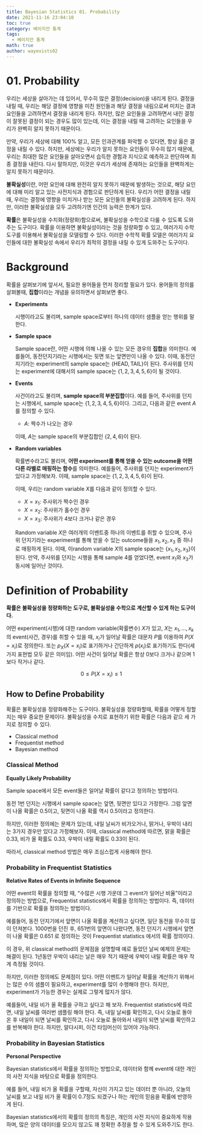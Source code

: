 ```yaml
---
title: Bayesian Statistics 01. Probability
date: 2021-11-16 23:04:10
toc: true
category: 베이지안 통계
tags:
  - 베이지안 통계
math: true
author: wayexists02
---
```





# 01. Probability



우리는 세상을 살아가는 데 있어서, 무수히 많은 결정(decision)을 내리게 된다. 결정을 내릴 때, 우리는 해당 결정에 영향을 미친 원인들과 해당 결정을 내림으로써 미치는 결과 요인들을 고려하면서 결정을 내리게 된다. 하지만, 많은 요인들을 고려하면서 내린 결정이 잘못된 결정이 되는 경우도 많이 있는데, 이는 결정을 내릴 때 고려하는 요인들을 우리가 완벽히 알지 못하기 때문이다.

만약, 우리가 세상에 대해 100% 알고, 모든 인과관계를 파악할 수 있다면, 항상 옳은 결정을 내릴 수 있다. 하지만, 세상에는 우리가 알지 못하는 요인들이 무수히 많기 때문에, 우리는 최대한 많은 요인들을 살아오면서 습득한 경험과 지식으로 예측하고 판단하며 최종 결정을 내린다. 다시 말하지만, 이것은 우리가 세상에 존재하는 요인들을 완벽하게는 알지 못하기 때문이다.

**불확실성**이란, 어떤 요인에 대해 완전히 알지 못하기 때문에 발생하는 것으로, 해당 요인에 대해 미리 알고 있는 사전지식과 경험으로 판단하게 된다. 우리가 어떤 결정을 내릴 때, 우리는 결정에 영향을 미치거나 받는 모든 요인들의 불확실성을 고려하게 된다. 하지만, 이러한 불확실성을 모두 고려하기엔 인간의 능력은 한계가 있다.

**확률**은 불확실성을 수치화(정량화)함으로써, 불확실성을 수학으로 다룰 수 있도록 도와주는 도구이다. 확률을 이용하면 불확실성이라는 것을 정량화할 수 있고, 여러가지 수학 도구를 이용해서 불확실성을 모델링할 수 있다. 이러한 수학적 확률 모델은 여러가지 요인들에 대한 불확실성 속에서 우리가 최적의 결정을 내릴 수 있게 도와주는 도구이다.

# Background



확률을 살펴보기에 앞서서, 필요한 용어들을 먼저 정리할 필요가 있다. 용어들의 정의를 살펴볼때, **집합**이라는 개념을 유의하면서 살펴보면 좋다.

- **Experiments**
  
    시행이라고도 불리며, sample space로부터 하나의 데이터 샘플을 얻는 행위를 말한다.
    
- **Sample space**
  
    Sample space란, 어떤 시행에 의해 나올 수 있는 모든 경우의 **집합**을 의미한다. 예를들어, 동전던지기라는 시행에서는 뒷면 또는 앞면만이 나올 수 있다. 이때, 동전던지기라는 experiment의 sample space는 $\{\text{HEAD}, \text{TAIL}\}$이 된다. 주사위를 던지는 experiment에 대해서의 sample space는 $\{1, 2, 3, 4, 5, 6\}$이 될 것이다.
    
- **Events**
  
    사건이라고도 불리며, **sample space의 부분집합**이다. 예를 들어, 주사위를 던지는 시행에서, sample space는 $\{1, 2, 3, 4, 5, 6\}$이다. 그리고, 다음과 같은 event $A$를 정의할 수 있다.
    
    - $A$: 짝수가 나오는 경우
    
    이때, $A$는 sample space의 부분집합인 $\{2, 4, 6\}$이 된다.
    
- **Random variables**
  
    확률변수라고도 불리며, **어떤 experiment를 통해 얻을 수 있는 outcome을 어떤 다른 라벨로 매핑하는 함수**를 의미한다. 예를들어, 주사위를 던지는 experiment가 있다고 가정해보자. 이때, sample space는 $\{1, 2, 3, 4, 5, 6\}$이 된다.
    
    이때, 우리는 random variable $X$를 다음과 같이 정의할 수 있다.
    
    - $X = x_1$: 주사위가 짝수인 경우
    - $X=x_2$: 주사위가 홀수인 경우
    - $X=x_3$: 주사위가 4보다 크거나 같은 경우
    
    Random variable $X$은 여러개의 이벤트중 하나의 이벤트를 취할 수 있으며, 주사위 던지기라는 experiment를 통해 얻을 수 있는 outcome들을 $x_1, x_2, x_3$ 중 하나로 매핑하게 된다. 이때, 이random variable $X$의 sample space는 $\{x_1, x_2, x_3\}$이 된다. 만약, 주사위를 던지는 시행을 통해 sample 4를 얻었다면, event $x_1$와 $x_3$가 동시에 일어난 것이다.



# Definition of Probability



**확률은 불확실성을 정량화하는 도구로, 불확실성을 수학으로 계산할 수 있게 하는 도구이다.**

어떤 experiment(시행)에 대한 random variable(확률변수) $X$가 있고, $X$는 $x_1,...,x_k$의 event(사건, 경우)를 취할 수 있을 때, $x_i$가 일어날 확률은 대문자 $P$를 이용하여 $P(X=x_i)$로 정의한다. 또는 $p_X(X=x_i)$로 표기하거나 간단하게 $p(x_i)$로 표기하기도 한다(세 가지 표현법 모두 같은 의미임). 어떤 사건이 일어날 확률은 항상 0보다 크거나 같으며 1보다 작거나 같다.

$$0 \leq P(X=x_i) \leq 1$$




## How to Define Probability


확률은 불확실성을 정량화해주는 도구이다. 불확실성을 정량화할때, 확률을 어떻게 정할지는 매우 중요한 문제이다. 불확실성을 수치로 표현하기 위한 확률은 다음과 같으 세 가지로 정의할 수 있다.

- Classical method
- Frequentist method
- Bayesian method



### Classical Method

**Equally Likely Probability**

Sample space에서 모든 event들은 일어날 확률이 같다고 정의하는 방법이다.

동전 1번 던지는 시행에서 sample space는 앞면, 뒷면만 있다고 가정한다. 그럼 앞면이 나올 확률은 0.5이고, 뒷면이 나올 확률 역시 0.5이라고 정의한다.

하지만, 이러한 정의에는 문제가 있는데, 내일 날씨가 비가오거나, 맑거나, 우박이 내리는 3가지 경우만 있다고 가정해보자. 이때, classical method에 따르면, 맑을 확률은 0.33, 비가 올 확률도 0.33, 우박이 내릴 확률도 0.33이 된다.

따라서, classical method 방법은 매우 조심스럽게 사용해야 한다.



### Probability in Frequentist Statistics

**Relative Rates of Events in Infinite Sequence**

어떤 event의 확률을 정의할 때, “수많은 시행 가운데 그 event가 일어난 비율”이라고 정의하는 방법으로, Frequentist statistics에서 확률을 정의하는 방법이다. 즉, 데이터를 기반으로 확률을 정의하는 방법이다.

예를들어, 동전 던지기에서 앞면이 나올 확률을 계산하고 싶다면, 일단 동전을 무수히 많이 던져본다. 1000번을 던진 후, 651번의 앞면이 나왔다면, 동전 던지기 시행에서 앞면이 나올 확률은 0.651 로 정의하는 것이 Frequentist statistics 에서의 확률 정의이다.

이 경우, 위 classical method의 문제점을 설명할때 예로 들었던 날씨 예제의 문제는 해결이 된다. 1년동안 우박이 내리는 날은 매우 적기 때문에 우박이 내릴 확률은 매우 작게 측정될 것이다.

하지만, 이러한 정의에도 문제점이 있다. 어떤 이벤트가 일어날 확률을 계산하기 위해서는 많은 수의 샘플이  필요하고, experiment를 많이 수행해야 한다. 하지만, experiment가 가능한 경우는 실제로 그렇게 많지가 않다.

예를들어, 내일 비가 올 확률을 구하고 싶다고 해 보자. Frequentist statistics에 따르면, 내일 날씨를 여러번 샘플링 해야 한다. 즉, 내일 날씨를 확인하고, 다시 오늘로 돌아온 후 내일이 되면 날씨를 확인하고, 다시 오늘로 돌아와서 내일이 되면 날씨를 확인하고를 반복해야 한다. 하지만, 알다시피, 이건 타임머신이 있어야 가능하다.



### Probability in Bayesian Statistics

**Personal Perspective**

Bayesian statistics에서 확률을 정의하는 방법으로, 데이터와 함께 event에 대한 개인의 사전 지식을 바탕으로 확률을 정의한다.

예를 들어, 내일 비가 올 확률을 구할때, 자신이 가지고 있는 데이터 뿐 아니라, 오늘의 날씨를 보고 내일 비가 올 확률이 0.7정도 되겠구나 하는 개인의 믿음을 확률에 반영하게 된다.

Bayesian statistics에서의 확률의 정의의 특징은, 개인의 사전 지식이 중요하게 작용하며, 많은 양의 데이터를 모으지 않고도 꽤 정확한 추정을 할 수 있게 도와주기도 한다.
